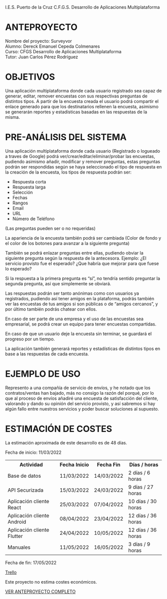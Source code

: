 I.E.S. Puerto de la Cruz         C.F.G.S. Desarrollo de Aplicaciones Multiplataforma


# ANTEPROYECTO

Nombre del proyecto: Surveyvor </br>
Alumno: Dereck Emanuel Cepeda Colmenares </br>
Curso: CFGS  Desarrollo de Aplicaciones Multiplataforma</br>
Tutor: Juan Carlos Pérez Rodríguez</br>

# OBJETIVOS 
Una aplicación multiplataforma donde cada usuario registrado sea capaz de generar, editar, remover encuestas con sus respectivas preguntas de distintos tipos. A partir de la encuesta creada el usuario podrá compartir el enlace generado para que los destinatarios rellenen la encuesta, asimismo se generarán reportes y estadísticas basadas en las respuestas de la misma.

# PRE-ANÁLISIS DEL SISTEMA 
Una aplicación multiplataforma donde cada usuario (Registrado o logueado a traves de Google) podrá ver/crear/editar/eliminar/probar las encuestas, pudiendo asimismo añadir, modificar y remover preguntas, estas preguntas podrán ser respondidas según se haya seleccionado el tipo de respuesta en la creación de la encuesta, los tipos de respuesta podrán ser:
<ul>
<li>Respuesta corta</li>
<li>Respuesta larga</li>
<li>Selección</li>
<li>Fechas</li>
<li>Rangos </li>
<li>Email</li>
<li>URL</li>
<li>Número de Teléfono</li>
  </ul>
(Las preguntas pueden ser o no requeridas)

La apariencia de la encuesta también podrá ser cambiada (Color de fondo y el color de los botones para avanzar a la siguiente pregunta)
		
También se podrá enlazar preguntas entre ellas, pudiendo obviar la siguiente pregunta según la respuesta de la antecesora.
Ejemplo:
¿El servicio provisto fue el esperado?
¿Que habría que mejorar para que fuese lo esperado?

Si la respuesta a la primera pregunta es “sí”, no tendría sentido preguntar la segunda pregunta, así que simplemente se obviará.

Las respuestas podrán ser tanto anónimas como con usuarios ya registrados, pudiendo así tener amigos en la plataforma, podrás también ver las encuestas de tus amigos si son públicas o de “amigos cercanos”, y por último también podrás chatear con ellos.

En caso de ser parte de una empresa y el uso de las encuestas sea empresarial, se podrá crear un equipo para tener encuestas compartidas.

En caso de que un usuario deje la encuesta sin terminar, se guardará el progreso por un tiempo.

La aplicación también generará reportes y estadísticas de distintos tipos en base a las respuestas de cada encuesta.

# EJEMPLO DE USO	
Represento a una compañía de servicio de envíos, y he notado que los contratos/ventas han bajado, más no consigo la razón del porqué,  por lo que al proceso de envíos añadiré una encuesta de satisfacción del cliente, valorando y dando su opinión del servicio provisto, y así sabremos si hay algún fallo entre nuestros servicios y poder buscar soluciones al supuesto.

# ESTIMACIÓN DE COSTES 
La estimación aproximada de este desarrollo es de 48 días.

Fecha de inicio: 11/03/2022
<table>
  <tr>
    <th>Actividad
<th>Fecha Inicio</th>
<th>Fecha Fin</th>
<th>Días / horas</th>
  </tr>
  <tr>
    <td>Base de datos</td>
<td>11/03/2022 </td>
<td>14/03/2022</td>
<td>2 días / 6 horas</td>
  </tr>
  <tr>
    <td>API Securizada</td>
<td>15/03/2022</td>
<td>24/03/2022</td>
<td>9 días  / 27 horas</td>
  </tr>
  <tr>
    <td>Aplicación cliente React</td>
<td>25/03/2022</td>
<td>07/04/2022</td>
<td>10 días  / 30 horas</td>
  </tr>
  <tr>
    <td>Aplicación cliente Android</td>
<td>08/04/2022</td>
<td>23/04/2022</td>
<td>12 días  / 36 horas</td>
  </tr>
  <tr>
    <td>Aplicación cliente Flutter</td>
<td>24/04/2022</td>
<td>10/05/2022</td>
<td>12 días  / 36 horas</td>
  </tr>
  <tr>
    <td>Manuales</td>
<td>11/05/2022</td>
<td>16/05/2022</td>
<td>3 días  / 9 horas</td>
  </tr>
</table>

Fecha de fin: 17/05/2022

<a href="https://trello.com/b/CbqL3XvR/surveyvor">Trello</a>


Este proyecto no estima costes económicos.

<a href="https://docs.google.com/document/d/1289RC94zp9-F_BGkH5j7pryAooYCLCsZ/edit?usp=sharing&ouid=105773860442387835542&rtpof=true&sd=true"> VER ANTEPROYECTO COMPLETO </a>
